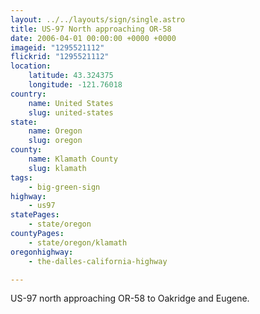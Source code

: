 ```yaml
---
layout: ../../layouts/sign/single.astro
title: US-97 North approaching OR-58
date: 2006-04-01 00:00:00 +0000 +0000
imageid: "1295521112"
flickrid: "1295521112"
location:
    latitude: 43.324375
    longitude: -121.76018
country:
    name: United States
    slug: united-states
state:
    name: Oregon
    slug: oregon
county:
    name: Klamath County
    slug: klamath
tags:
    - big-green-sign
highway:
    - us97
statePages:
    - state/oregon
countyPages:
    - state/oregon/klamath
oregonhighway:
    - the-dalles-california-highway

---
```

US-97 north approaching OR-58 to Oakridge and Eugene.